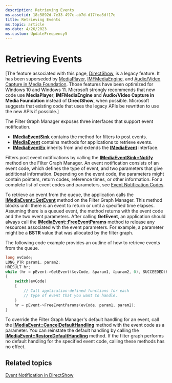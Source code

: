 ```yaml
---
description: Retrieving Events
ms.assetid: 18c5892d-7e33-497c-ab7d-d17fea5df17e
title: Retrieving Events
ms.topic: article
ms.date: 4/26/2023
ms.custom: UpdateFrequency5
---
```


# Retrieving Events

\[The feature associated with this page, [DirectShow](/windows/win32/directshow/directshow), is a legacy feature. It has been superseded by [MediaPlayer](/uwp/api/Windows.Media.Playback.MediaPlayer), [IMFMediaEngine](/windows/win32/api/mfmediaengine/nn-mfmediaengine-imfmediaengine), and [Audio/Video Capture in Media Foundation](windows/win32/medfound/audio-video-capture-in-media-foundation). Those features have been optimized for Windows 10 and Windows 11. Microsoft strongly recommends that new code use **MediaPlayer**, **IMFMediaEngine** and **Audio/Video Capture in Media Foundation** instead of **DirectShow**, when possible. Microsoft suggests that existing code that uses the legacy APIs be rewritten to use the new APIs if possible.\]

The Filter Graph Manager exposes three interfaces that support event notification.

-   [**IMediaEventSink**](/windows/desktop/api/Strmif/nn-strmif-imediaeventsink) contains the method for filters to post events.
-   [**IMediaEvent**](/windows/desktop/api/Control/nn-control-imediaevent) contains methods for applications to retrieve events.
-   [**IMediaEventEx**](/windows/desktop/api/Control/nn-control-imediaeventex) inherits from and extends the [**IMediaEvent**](/windows/desktop/api/Control/nn-control-imediaevent) interface.

Filters post event notifications by calling the [**IMediaEventSink::Notify**](/windows/desktop/api/Strmif/nf-strmif-imediaeventsink-notify) method on the Filter Graph Manager. An event notification consists of an event code, which defines the type of event, and two parameters that give additional information. Depending on the event code, the parameters might contain pointers, return codes, reference times, or other information. For a complete list of event codes and parameters, see [Event Notification Codes](event-notification-codes.md).

To retrieve an event from the queue, the application calls the [**IMediaEvent::GetEvent**](/windows/desktop/api/Control/nf-control-imediaevent-getevent) method on the Filter Graph Manager. This method blocks until there is an event to return or until a specified time elapses. Assuming there is a queued event, the method returns with the event code and the two event parameters. After calling **GetEvent**, an application should always call the [**IMediaEvent::FreeEventParams**](/windows/desktop/api/Control/nf-control-imediaevent-freeeventparams) method to release any resources associated with the event parameters. For example, a parameter might be a **BSTR** value that was allocated by the filter graph.

The following code example provides an outline of how to retrieve events from the queue.


```C++
long evCode;
LONG_PTR param1, param2;
HRESULT hr;
while (hr = pEvent->GetEvent(&evCode, &param1, &param2, 0), SUCCEEDED(hr))
{
    switch(evCode) 
    { 
        // Call application-defined functions for each 
        // type of event that you want to handle.
    } 
    hr = pEvent->FreeEventParams(evCode, param1, param2);
}
```



To override the Filter Graph Manager's default handling for an event, call the [**IMediaEvent::CancelDefaultHandling**](/windows/desktop/api/Control/nf-control-imediaevent-canceldefaulthandling) method with the event code as a parameter. You can reinstate the default handling by calling the [**IMediaEvent::RestoreDefaultHandling**](/windows/desktop/api/Control/nf-control-imediaevent-restoredefaulthandling) method. If the filter graph performs no default handling for the specified event code, calling these methods has no effect.

## Related topics

<dl> <dt>

[Event Notification in DirectShow](event-notification-in-directshow.md)
</dt> </dl>

 

 



